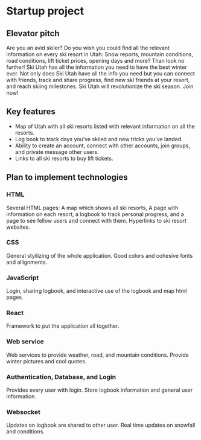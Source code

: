 # Startup project
## Elevator pitch
Are you an avid skiier? Do you wish you could find all the relevant information on every ski resort in Utah: Snow reports, mountain conditions, road conditions, lift ticket prices, opening days and more? Than look no further! Ski Utah has all the information you need to have the best winter ever. Not only does Ski Utah have all the info you need but you can connect with friends, track and share progress, find new ski friends at your resort, and reach skiing milestones. Ski Utah will revolutionize the ski season. Join now!
## Key features
- Map of Utah with all ski resorts listed with relevant information on all the resorts.
- Log book to track days you've skiied and new tricks you've landed.
- Ability to create an account, connect with other accounts, join groups, and private message other users.
- Links to all ski resorts to buy lift tickets.
## Plan to implement technologies
### HTML
Several HTML pages: A map which shows all ski resorts, A page with information on each resort, a logbook to track personal progress, and a page to see fellow users and connect with them. Hyperlinks to ski resort websites.
### CSS
General styilizing of the whole application. Good colors and cohesive fonts and allignments.
### JavaScript
Login, sharing logbook, and interactive use of the logbook and map html pages.
### React
Framework to put the application all together.
### Web service
Web services to provide weather, road, and mountain conditions. Provide winter pictures and cool quotes.
### Authentication, Database, and Login
Provides every user with login. Store logbook information and general user information.
### Websocket
Updates on logbook are shared to other user. Real time updates on snowfall and conditions.


